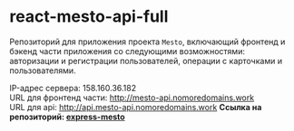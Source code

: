 # react-mesto-api-full
Репозиторий для приложения проекта `Mesto`, включающий фронтенд и бэкенд части приложения со следующими возможностями: авторизации и регистрации пользователей, операции с карточками и пользователями. 

IP-адрес сервера: 158.160.36.182 \
URL для фронтенд части: http://mesto-api.nomoredomains.work \
URL для api: http://api.mesto-api.nomoredomains.work
**Ссылка на репозиторий: [express-mesto](https://github.com/togglenezt/react-mesto-api-full)**